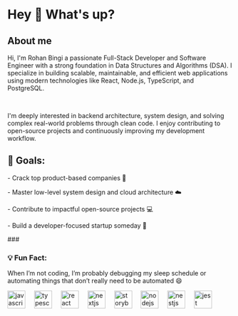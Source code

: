 <h1 align="left">Hey 👋 What's up?</h1>

###

<h2 align="left">About me</h2>

<p align="left">Hi, I'm Rohan Bingi a passionate Full-Stack Developer and Software Engineer with a strong foundation in Data Structures and Algorithms (DSA). I specialize in building scalable, maintainable, and efficient web applications using modern technologies like React, Node.js, TypeScript, and PostgreSQL.</p>
<br>

<p align="left">I'm deeply interested in backend architecture, system design, and solving complex real-world problems through clean code. I enjoy contributing to open-source projects and continuously improving my development workflow.</p>

###
<h2>🎯 Goals:</h2>
<p>- Crack top product-based companies 🚀</p>
<p>- Master low-level system design and cloud architecture ☁️</p>
<p>- Contribute to impactful open-source projects 💻</p>
<p>- Build a developer-focused startup someday 🔧</p>
### 
<h3>💡 Fun Fact:</h3>
<p>When I’m not coding, I’m probably debugging my sleep schedule or automating things that don’t really need to be automated 😄</p>



<div align="left">
  <img src="https://cdn.jsdelivr.net/gh/devicons/devicon/icons/javascript/javascript-original.svg" height="40" alt="javascript logo"  />
  <img width="12" />
  <img src="https://cdn.jsdelivr.net/gh/devicons/devicon/icons/typescript/typescript-original.svg" height="40" alt="typescript logo"  />
  <img width="12" />
  <img src="https://cdn.jsdelivr.net/gh/devicons/devicon/icons/react/react-original.svg" height="40" alt="react logo"  />
  <img width="12" />
  <img src="https://cdn.jsdelivr.net/gh/devicons/devicon/icons/nextjs/nextjs-original.svg" height="40" alt="nextjs logo"  />
  <img width="12" />
  <img src="https://cdn.jsdelivr.net/gh/devicons/devicon/icons/storybook/storybook-original.svg" height="40" alt="storybook logo"  />
  <img width="12" />
  <img src="https://cdn.jsdelivr.net/gh/devicons/devicon/icons/nodejs/nodejs-original.svg" height="40" alt="nodejs logo"  />
  <img width="12" />
  <img src="https://cdn.jsdelivr.net/gh/devicons/devicon/icons/nestjs/nestjs-original.svg" height="40" alt="nestjs logo"  />
  <img width="12" />
  <img src="https://cdn.jsdelivr.net/gh/devicons/devicon/icons/jest/jest-plain.svg" height="40" alt="jest logo"  />
</div>

###
